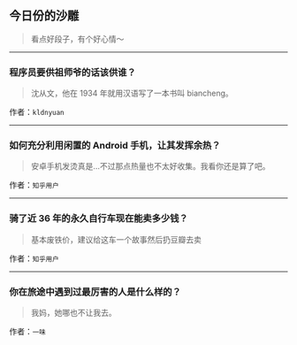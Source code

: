 ## 今日份的沙雕

> 看点好段子，有个好心情～


 
---

### 程序员要供祖师爷的话该供谁？

> 沈从文，他在 1934 年就用汉语写了一本书叫 biancheng。


作者：`kldnyuan`

---

### 如何充分利用闲置的 Android 手机，让其发挥余热？

> 安卓手机发烫真是…不过那点热量也不太好收集。我看你还是算了吧。


作者：`知乎用户`

---

### 骑了近 36 年的永久自行车现在能卖多少钱？

> 基本废铁价，建议给这车一个故事然后扔豆瓣去卖


作者：`知乎用户`

---

### 你在旅途中遇到过最厉害的人是什么样的？

> 我妈，她哪也不让我去。


作者：`一味`
